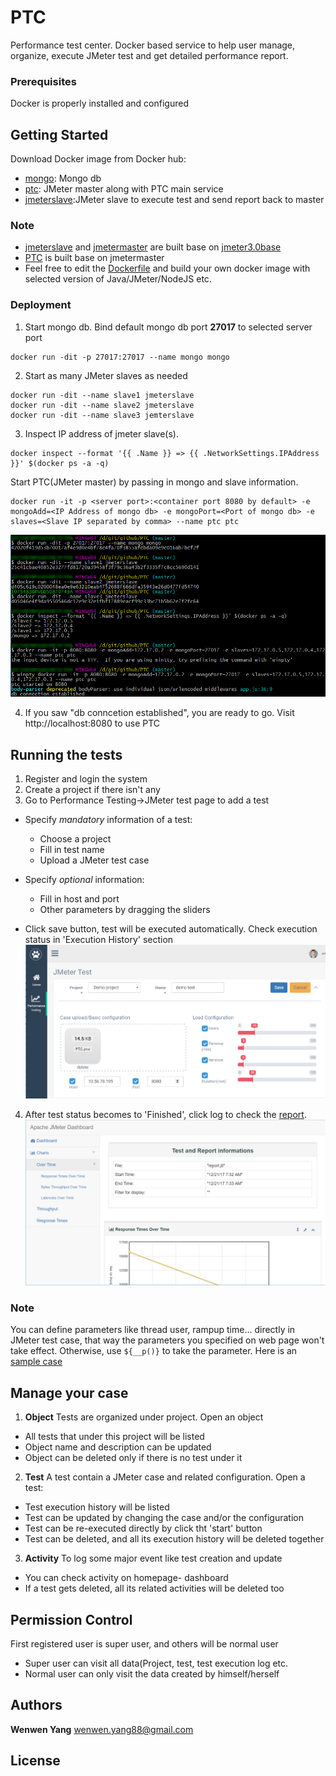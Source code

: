 # PTC 

Performance test center. Docker based service to help user manage, organize, execute JMeter test and get detailed performance report. 

### Prerequisites

Docker is properly installed and configured

## Getting Started

Download Docker image from Docker hub:
  - [mongo](https://hub.docker.com/_/mongo/): Mongo db
  - [ptc](https://hub.docker.com/r/wankutuzi/ptc/): JMeter master along with PTC main service
  - [jmeterslave](https://hub.docker.com/r/wankutuzi/jmeterslave/):JMeter slave to execute test and send report back to master
  
### Note 
- [jmeterslave](https://hub.docker.com/r/wankutuzi/jmeterslave/) and [jmetermaster](https://hub.docker.com/r/wankutuzi/jmetermaster/) are built base on [jmeter3.0base](https://hub.docker.com/r/wankutuzi/jmeter3.0base/)
- [PTC](https://hub.docker.com/r/wankutuzi/ptc/) is built base on jmetermaster
- Feel free to edit the [Dockerfile](workbench/docker%20file) and build your own docker image with selected version of Java/JMeter/NodeJS etc.

### Deployment
1. Start mongo db. Bind default mongo db port **27017** to selected server port
```
docker run -dit -p 27017:27017 --name mongo mongo
```
2. Start as many JMeter slaves as needed
```
docker run -dit --name slave1 jmeterslave
docker run -dit --name slave2 jmeterslave
docker run -dit --name slave3 jemterslave
```
3. Inspect IP address of jmeter slave(s). 
```
docker inspect --format '{{ .Name }} => {{ .NetworkSettings.IPAddress }}' $(docker ps -a -q)
```
Start PTC(JMeter master) by passing in mongo and slave information. 
```
docker run -it -p <server port>:<container port 8080 by default> -e mongoAdd=<IP Address of mongo db> -e mongoPort=<Port of mongo db> -e slaves=<Slave IP separated by comma> --name ptc ptc
```
![alt text](/workbench/command.png)

4. If you saw "db conncetion established", you are ready to go. Visit http://localhost:8080 to use PTC

## Running the tests

1. Register and login the system
2. Create a project if there isn't any
3. Go to Performance Testing->JMeter test page to add a test
- Specify _mandatory_ information of a test:
  - Choose a project
  - Fill in test name 
  - Upload a JMeter test case
- Specify _optional_ information:
  - Fill in host and port
  - Other parameters by dragging the sliders
  
- Click save button, test will be executed automatically. Check execution status in 'Execution History' section
![alt text](/workbench/test.png)
4. After test status becomes to 'Finished', click log to check the [report](/workbench/dashboard).![alt text](/workbench/report.png)

### Note
You can define parameters like thread user, rampup time... directly in JMeter test case, that way the parameters you specified on web page won't take effect. Otherwise, use `${__p()}` to take the parameter. Here is an [sample case](/workbench/PTC.jmx)

## Manage your case
1. **Object**
Tests are organized under project. Open an object 
- All tests that under this project will be listed
- Object name and description can be updated
- Object can be deleted only if there is no test under it
2. **Test**
A test contain a JMeter case and related configuration. Open a test:
- Test execution history will be listed
- Test can be updated by changing the case and/or the configuration
- Test can be re-executed directly by click tht 'start' button
- Test can be deleted, and all its execution history will be deleted together
3. **Activity**
To log some major event like test creation and update
- You can check activity on homepage- dashboard
- If a test gets deleted, all its related activities will be deleted too

## Permission Control
First registered user is super user, and others will be normal user
- Super user can visit all data(Project, test, test execution log etc.
- Normal user can only visit the data created by himself/herself 

## Authors

**Wenwen Yang** wenwen.yang88@gmail.com


## License
